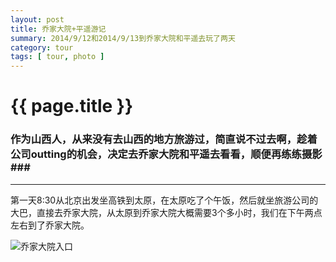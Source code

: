 ```yaml
---
layout: post
title: 乔家大院+平遥游记
summary: 2014/9/12和2014/9/13到乔家大院和平遥去玩了两天
category: tour
tags: [ tour, photo ]
---
```


{{ page.title }}
================

### 作为山西人，从来没有去山西的地方旅游过，简直说不过去啊，趁着公司outting的机会，决定去乔家大院和平遥去看看，顺便再练练摄影###
---------------
 
第一天8:30从北京出发坐高铁到太原，在太原吃了个午饭，然后就坐旅游公司的大巴，直接去乔家大院，从太原到乔家大院大概需要3个多小时，我们在下午两点左右到了乔家大院。

![乔家大院入口](http://c.hiphotos.bdimg.com/album/s%3D550%3Bq%3D90%3Bc%3Dxiangce%2C100%2C100/sign=458d4f988126cffc6d2abfb7893a3bad/42a98226cffc1e17784ab5304990f603738de93e.jpg?referer=9011fee2542c11df87c68b1357d4&x=.jpg)